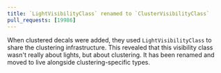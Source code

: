```yaml
---
title: `LightVisibilityClass` renamed to `ClusterVisibilityClass`
pull_requests: [19986]
---
```


When clustered decals were added, they used `LightVisibilityClass` to share the clustering infrastructure.
This revealed that this visibility class wasn't really about lights, but about clustering.
It has been renamed and moved to live alongside clustering-specific types.
